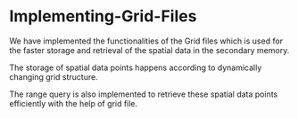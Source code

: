# Implementing-Grid-Files

We have implemented the functionalities of the Grid files which is used for the faster storage and retrieval of the spatial data in the secondary memory.       

The storage of spatial data points happens according to dynamically changing grid structure. 

The range query is also implemented to retrieve these spatial data points efficiently with the help of grid file.
